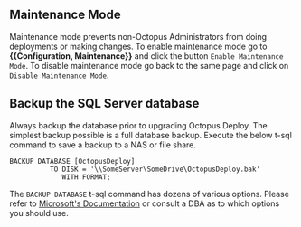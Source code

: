 ## Maintenance Mode

Maintenance mode prevents non-Octopus Administrators from doing deployments or making changes.  To enable maintenance mode go to **{{Configuration, Maintenance}}** and click the button `Enable Maintenance Mode`.  To disable maintenance mode go back to the same page and click on `Disable Maintenance Mode`. 

## Backup the SQL Server database

Always backup the database prior to upgrading Octopus Deploy.  The simplest backup possible is a full database backup.  Execute the below t-sql command to save a backup to a NAS or file share.

```
BACKUP DATABASE [OctopusDeploy]
          TO DISK = '\\SomeServer\SomeDrive\OctopusDeploy.bak'
             WITH FORMAT;
```

The `BACKUP DATABASE` t-sql command has dozens of various options.  Please refer to [Microsoft's Documentation](https://docs.microsoft.com/en-us/sql/relational-databases/backup-restore/create-a-full-database-backup-sql-server?view=sql-server-ver15) or consult a DBA as to which options you should use.
